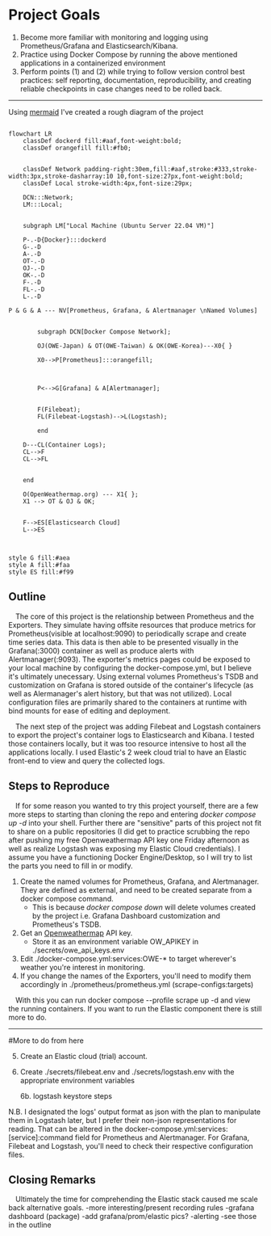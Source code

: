 # Project Goals
1.  Become more familiar with monitoring and logging using Prometheus/Grafana and Elasticsearch/Kibana.
2.  Practice using Docker Compose by running the above mentioned applications in a containerized environment
3.  Perform points (1) and (2) while trying to follow version control best practices: self reporting, documentation, reproducibility, and creating reliable checkpoints in case changes need to be rolled back.

---

Using [mermaid](https://github.com/mermaid-js/mermaid) I've created a rough diagram of the project

```mermaid

flowchart LR
    classDef dockerd fill:#aaf,font-weight:bold;
    classDef orangefill fill:#fb0;


    classDef Network padding-right:30em,fill:#aaf,stroke:#333,stroke-width:3px,stroke-dasharray:10 10,font-size:27px,font-weight:bold;
    classDef Local stroke-width:4px,font-size:29px;

    DCN:::Network;
    LM:::Local;


    subgraph LM["Local Machine (Ubuntu Server 22.04 VM)"]

    P-.-D{Docker}:::dockerd
    G-.-D
    A-.-D
    OT-.-D
    OJ-.-D
    OK-.-D
    F-.-D
    FL-.-D
    L-.-D

P & G & A --- NV[Prometheus, Grafana, & Alertmanager \nNamed Volumes]


        subgraph DCN[Docker Compose Network];

        OJ(OWE-Japan) & OT(OWE-Taiwan) & OK(OWE-Korea)---X0{ }
        
        X0-->P[Prometheus]:::orangefill;



        P<-->G[Grafana] & A[Alertmanager];
        
        
        F(Filebeat);
        FL(Filebeat-Logstash)-->L(Logstash);

        end

    D---CL(Container Logs);
    CL-->F
    CL-->FL


    end

    O(OpenWeathermap.org) --- X1{ };
    X1 --> OT & OJ & OK;


    F-->ES[Elasticsearch Cloud]
    L-->ES



style G fill:#aea
style A fill:#faa
style ES fill:#f99
```
## Outline
&emsp;The core of this project is the relationship between Prometheus and the Exporters. They simulate having offsite resources that produce metrics for Prometheus(visible at localhost:9090) to periodically scrape and create time series data. This data is then able to be presented visually in the Grafana(:3000) container as well as produce alerts with Alertmanager(:9093). The exporter's metrics pages could be exposed to your local machine by configuring the docker-compose.yml, but I believe it's ultimately unecessary. Using external volumes Prometheus's TSDB and customization on Grafana is stored outside of the container's lifecycle (as well as Alermanager's alert history, but that was not utilized). Local configuration files are primarily shared to the containers at runtime with bind mounts for ease of editing and deployment.

&emsp;The next step of the project was adding Filebeat and Logstash containers to export the project's container logs to Elasticsearch and Kibana. I tested those containers locally, but it was too resource intensive to host all the applications locally. I used Elastic's 2 week cloud trial to have an Elastic front-end to view and query the collected logs.
## Steps to Reproduce
&emsp;If for some reason you wanted to try this project yourself, there are a few more steps to starting than cloning the repo and entering *docker compose up -d* into your shell. Further there are "sensitive" parts of this project not fit to share on a public repositories (I did get to practice scrubbing the repo after pushing my free Openweathermap API key one Friday afternoon as well as realize Logstash was exposing my Elastic Cloud credentials). I assume you have a functioning Docker Engine/Desktop, so I will try to list the parts you need to fill in or modify.

1. Create the named volumes for Prometheus, Grafana, and Alertmanager. They are defined as external, and need to be created separate from a docker compose command.
    - This is because *docker compose down* will delete volumes created by the project i.e. Grafana Dashboard customization and Prometheus's TSDB.
2. Get an [Openweathermap](https://openweathermap.org/) API key.
    - Store it as an environment variable OW_APIKEY in ./secrets/owe_api_keys.env
3. Edit ./docker-compose.yml:services:OWE-* to target wherever's weather you're interest in monitoring.
4. If you change the names of the Exporters, you'll need to modify them accordingly in ./prometheus/prometheus.yml (scrape-configs:targets)

&emsp;With this you can run docker compose --profile scrape up -d and view the running containers. If you want to run the Elastic component there is still more to do.

---
#More to do from here

5. Create an Elastic cloud (trial) account.

6. Create ./secrets/filebeat.env and ./secrets/logstash.env with the appropriate environment variables

    6b. logstash keystore steps

N.B. I designated the logs' output format as json with the plan to manipulate them in Logstash later, but I prefer their non-json representations for reading. That can be altered in the docker-compose.yml:services:[service]:command field for Prometheus and Alertmanager. For Grafana, Filebeat and Logstash, you'll need to check their respective configuration files. 

## Closing Remarks
&emsp;Ultimately the time for comprehending the Elastic stack caused me scale back alternative goals.
-more interesting/present recording rules
-grafana dashboard (package)
-add grafana/prom/elastic pics?
-alerting
-see those in the outline